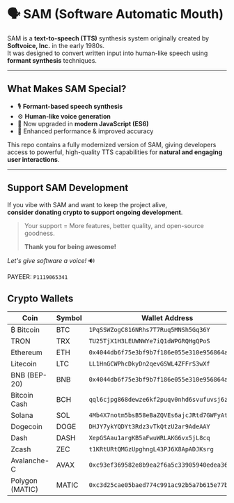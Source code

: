 # **🗣️ SAM (Software Automatic Mouth)**

SAM is a **text-to-speech (TTS)** synthesis system originally created by **Softvoice, Inc.** in the early 1980s.  
It was designed to convert written input into human-like speech using **formant synthesis** techniques.

---

## **What Makes SAM Special?**

- 🎙️ **Formant-based speech synthesis**  
- ⚙️ **Human-like voice generation**  
- 🧠 Now upgraded in **modern JavaScript (ES6)**  
- 🚀 Enhanced performance & improved accuracy

This repo contains a fully modernized version of SAM, giving developers access to powerful, high-quality TTS capabilities for **natural and engaging user interactions**.

---

## **Support SAM Development**

If you vibe with SAM and want to keep the project alive,  
**consider donating crypto to support ongoing development**.

> Your support = More features, better quality, and open-source goodness.  
>  
> **Thank you for being awesome!**  

*Let's give software a voice!* 🔊

PAYEER: `P1119065341`

## **Crypto Wallets**

| Coin         | Symbol | Wallet Address |
|--------------|--------|----------------|
| ₿ Bitcoin          | BTC    | `1PqSSWZogC816NRhs7T7Ruq5MNSh5Gq36Y` |
| TRON            | TRX    | `TU25TjX1H3LEUWNWYe7iQ1dWPGRQHgQPoS` |
| Ethereum        | ETH    | `0x4044db6f75e3bf9b7f186e055e310e956864a1c3` |
| Litecoin        | LTC    | `LL1HnGCWPhcDkyDn2qevGSWL4ZFFrS3wXf` |
| BNB (BEP-20)    | BNB    | `0x4044db6f75e3bf9b7f186e055e310e956864a1c3` |
| Bitcoin Cash    | BCH    | `qql6cjpg868dewze6kf2puqv0nhd6svufuvsj6zl6s` |
| Solana          | SOL    | `4Mb4X7notm5bsB58eBaZQVEs6ajcJRtd7GWFyAtezVcS` |
| Dogecoin        | DOGE   | `DHJY7ykYQDYt3Rdz3vTkQtzU2ar9AdeAAY` |
| Dash            | DASH   | `XepGSAau1argKB5aFwuWRLAKG6vx5jL8cq` |
| Zcash           | ZEC    | `t1KRtURtQMGzUpghngL43PJ6X8ApADJKsrg` |
| Avalanche-C     | AVAX   | `0xc93ef369582e8b9ea2f6a5c33905940edea36ab6` |
| Polygon (MATIC) | MATIC  | `0xc3d25cae05baed774c991ac92b5a7b615e77b9fd` |